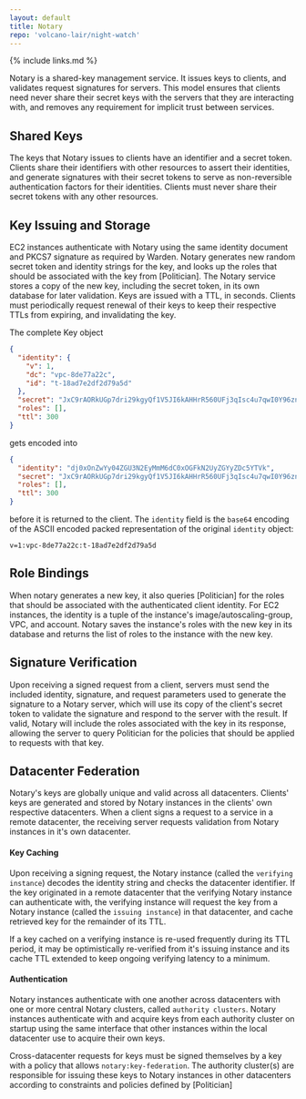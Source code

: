 ```yaml
---
layout: default
title: Notary
repo: 'volcano-lair/night-watch'
---
```

{% include links.md %}

Notary is a shared-key management service. It issues keys to clients, and validates request signatures for servers. This model ensures that clients need never share their secret keys with the servers that they are interacting with, and removes any requirement for implicit trust between services.

## Shared Keys

The keys that Notary issues to clients have an identifier and a secret token. Clients share their identifiers with other resources to assert their identities, and generate signatures with their secret tokens to serve as non-reversible authentication factors for their identities. Clients must never share their secret tokens with any other resources.

## Key Issuing and Storage

EC2 instances authenticate with Notary using the same identity document and PKCS7 signature as required by Warden. Notary generates new random secret token and identity strings for the key, and looks up the roles that should be associated with the key from [Politician]. The Notary service stores a copy of the new key, including the secret token, in its own database for later validation. Keys are issued with a TTL, in seconds. Clients must periodically request renewal of their keys to keep their respective TTLs from expiring, and invalidating the key.

The complete Key object

```json
{
  "identity": {
    "v": 1,
    "dc": "vpc-8de77a22c",
    "id": "t-18ad7e2df2d79a5d"
  },
  "secret": "JxC9rAORkUGp7dri29kgyQf1V5JI6kAHHrR560UFj3qIsc4u7qwI0Y96znVSh5pp",
  "roles": [],
  "ttl": 300
}
```

gets encoded into

```json
{
  "identity": "dj0xOnZwYy04ZGU3N2EyMmM6dC0xOGFkN2UyZGYyZDc5YTVk",
  "secret": "JxC9rAORkUGp7dri29kgyQf1V5JI6kAHHrR560UFj3qIsc4u7qwI0Y96znVSh5pp",
  "roles": [],
  "ttl": 300
}
```

before it is returned to the client. The `identity` field is the `base64` encoding of the ASCII encoded packed representation of the original `identity` object:

```
v=1:vpc-8de77a22c:t-18ad7e2df2d79a5d
```

## Role Bindings

When notary generates a new key, it also queries [Politician] for the roles that should be associated with the authenticated client identity. For EC2 instances, the identity is a tuple of the instance's image/autoscaling-group, VPC, and account. Notary saves the instance's roles with the new key in its database and returns the list of roles to the instance with the new key.

## Signature Verification

Upon receiving a signed request from a client, servers must send the included identity, signature, and request parameters used to generate the signature to a Notary server, which will use its copy of the client's secret token to validate the signature and respond to the server with the result. If valid, Notary will include the roles associated with the key in its response, allowing the server to query Politician for the policies that should be applied to requests with that key.

## Datacenter Federation

Notary's keys are globally unique and valid across all datacenters. Clients' keys are generated and stored by Notary instances in the clients' own respective datacenters. When a client signs a request to a service in a remote datacenter, the receiving server requests validation from Notary instances in it's own datacenter.

#### Key Caching

Upon receiving a signing request, the Notary instance (called the `verifying instance`) decodes the identity string and checks the datacenter identifier. If the key originated in a remote datacenter that the verifying Notary instance can authenticate with, the verifying instance will request the key from a Notary instance (called the `issuing instance`) in that datacenter, and cache retrieved key for the remainder of its TTL.

If a key cached on a verifying instance is re-used frequently during its TTL period, it may be optimistically re-verified from it's issuing instance and its cache TTL extended to keep ongoing verifying latency to a minimum.

#### Authentication

Notary instances authenticate with one another across datacenters with one or more central Notary clusters, called `authority clusters`. Notary instances authenticate with and acquire keys from each authority cluster on startup using the same interface that other instances within the local datacenter use to acquire their own keys.

Cross-datacenter requests for keys must be signed themselves by a key with a policy that allows `notary:key-federation`. The authority cluster(s) are responsible for issuing these keys to Notary instances in other datacenters according to constraints and policies defined by [Politician]
